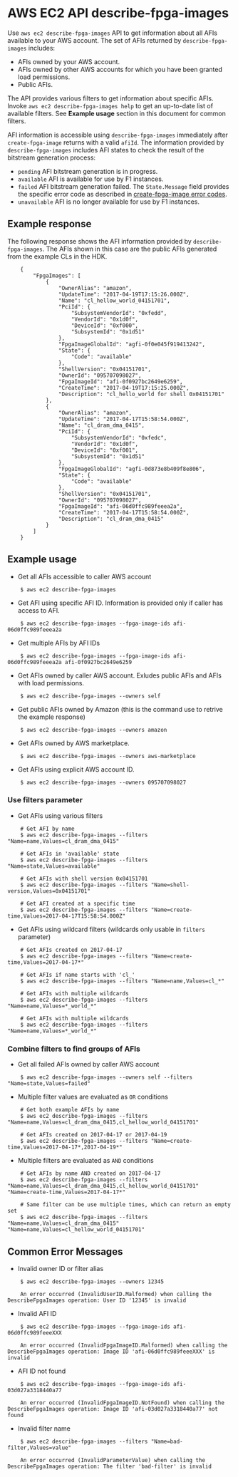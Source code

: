 # AWS EC2 API describe-fpga-images

Use `aws ec2 describe-fpga-images` API to get information about all AFIs available to your AWS account.  The set of AFIs returned by `describe-fpga-images` includes:

* AFIs owned by your AWS account.
* AFIs owned by other AWS accounts for which you have been granted load permissions.
* Public AFIs.

The API provides various filters to get information about specific AFIs.  Invoke `aws ec2 describe-fpga-images help` to get an up-to-date list of available filters.  See **Example usage** section in this document for common filters.

AFI information is accessible using `describe-fpga-images` immediately after `create-fpga-image` returns with a valid `afiId`.  The information provided by `describe-fpga-images` includes AFI states to check the result of the bitstream generation process:

* `pending` AFI bitstream generation is in progress.
* `available` AFI is available for use by F1 instances.
* `failed` AFI bitstream generation failed.  The `State.Message` field provides the specific error code as described in [create-fpga-image error codes](create_fpga_image_error_codes.md).
* `unavailable` AFI is no longer available for use by F1 instances.


## Example response

The following response shows the AFI information provided by `describe-fpga-images`.  The AFIs shown in this case are the public AFIs generated from the example CLs in the HDK.

```
    {
        "FpgaImages": [
            {
                "OwnerAlias": "amazon",
                "UpdateTime": "2017-04-19T17:15:26.000Z",
                "Name": "cl_hellow_world_04151701",
                "PciId": {
                    "SubsystemVendorId": "0xfedd",
                    "VendorId": "0x1d0f",
                    "DeviceId": "0xf000",
                    "SubsystemId": "0x1d51"
                },
                "FpgaImageGlobalId": "agfi-0f0e045f919413242",
                "State": {
                    "Code": "available"
                },
                "ShellVersion": "0x04151701",
                "OwnerId": "095707098027",
                "FpgaImageId": "afi-0f0927bc2649e6259",
                "CreateTime": "2017-04-19T17:15:25.000Z",
                "Description": "cl_hello_world for shell 0x04151701"
            },
            {
                "OwnerAlias": "amazon",
                "UpdateTime": "2017-04-17T15:58:54.000Z",
                "Name": "cl_dram_dma_0415",
                "PciId": {
                    "SubsystemVendorId": "0xfedc",
                    "VendorId": "0x1d0f",
                    "DeviceId": "0xf001",
                    "SubsystemId": "0x1d51"
                },
                "FpgaImageGlobalId": "agfi-0d873e8b409f8e806",
                "State": {
                    "Code": "available"
                },
                "ShellVersion": "0x04151701",
                "OwnerId": "095707098027",
                "FpgaImageId": "afi-06d0ffc989feeea2a",
                "CreateTime": "2017-04-17T15:58:54.000Z",
                "Description": "cl_dram_dma_0415"
            }
        ]
    }
```

## Example usage

* Get all AFIs accessible to caller AWS account
```
    $ aws ec2 describe-fpga-images
```

* Get AFI using specific AFI ID.  Information is provided only if caller has access to AFI.
```
    $ aws ec2 describe-fpga-images --fpga-image-ids afi-06d0ffc989feeea2a
```

* Get multiple AFIs by AFI IDs
```
    $ aws ec2 describe-fpga-images --fpga-image-ids afi-06d0ffc989feeea2a afi-0f0927bc2649e6259
```

* Get AFIs owned by caller AWS account.  Exludes public AFIs and AFIs with load permissions.
```
    $ aws ec2 describe-fpga-images --owners self
```

* Get public AFIs owned by Amazon (this is the command use to retrive the example response)
```
    $ aws ec2 describe-fpga-images --owners amazon
```

* Get AFIs owned by AWS marketplace.
```
    $ aws ec2 describe-fpga-images --owners aws-marketplace
```

* Get AFIs using explicit AWS account ID.
```
    $ aws ec2 describe-fpga-images --owners 095707098027
```

### Use filters parameter

* Get AFIs using various filters
```
    # Get AFI by name
    $ aws ec2 describe-fpga-images --filters "Name=name,Values=cl_dram_dma_0415"

    # Get AFIs in 'available' state
    $ aws ec2 describe-fpga-images --filters "Name=state,Values=available"

    # Get AFIs with shell version 0x04151701
    $ aws ec2 describe-fpga-images --filters "Name=shell-version,Values=0x04151701"

    # Get AFI created at a specific time
    $ aws ec2 describe-fpga-images --filters "Name=create-time,Values=2017-04-17T15:58:54.000Z"
```

* Get AFIs using wildcard filters (wildcards only usable in `filters` parameter)
```
    # Get AFIs created on 2017-04-17
    $ aws ec2 describe-fpga-images --filters "Name=create-time,Values=2017-04-17*"

    # Get AFIs if name starts with 'cl_'
    $ aws ec2 describe-fpga-images --filters "Name=name,Values=cl_*"

    # Get AFIs with multiple wildcards
    $ aws ec2 describe-fpga-images --filters "Name=name,Values=*_world_*"

    # Get AFIs with multiple wildcards
    $ aws ec2 describe-fpga-images --filters "Name=name,Values=*_world_*"
```


### Combine filters to find groups of AFIs

* Get all failed AFIs owned by caller AWS account
```
    $ aws ec2 describe-fpga-images --owners self --filters "Name=state,Values=failed"
```

* Multiple filter values are evaluated as `OR` conditions
```
    # Get both example AFIs by name
    $ aws ec2 describe-fpga-images --filters "Name=name,Values=cl_dram_dma_0415,cl_hellow_world_04151701"

    # Get AFIs created on 2017-04-17 or 2017-04-19
    $ aws ec2 describe-fpga-images --filters "Name=create-time,Values=2017-04-17*,2017-04-19*"
```

* Multiple filters are evaluated as `AND` conditions
```
    # Get AFIs by name AND created on 2017-04-17
    $ aws ec2 describe-fpga-images --filters "Name=name,Values=cl_dram_dma_0415,cl_hellow_world_04151701" "Name=create-time,Values=2017-04-17*"

    # Same filter can be use multiple times, which can return an empty set
    $ aws ec2 describe-fpga-images --filters "Name=name,Values=cl_dram_dma_0415" "Name=name,Values=cl_hellow_world_04151701"
```

## Common Error Messages


* Invalid owner ID or filter alias
```
    $ aws ec2 describe-fpga-images --owners 12345

    An error occurred (InvalidUserID.Malformed) when calling the DescribeFpgaImages operation: User ID '12345' is invalid
```

* Invalid AFI ID
```
    $ aws ec2 describe-fpga-images --fpga-image-ids afi-06d0ffc989feeeXXX

    An error occurred (InvalidFpgaImageID.Malformed) when calling the DescribeFpgaImages operation: Image ID 'afi-06d0ffc989feeeXXX' is invalid
```

* AFI ID not found
```
    $ aws ec2 describe-fpga-images --fpga-image-ids afi-03d027a3318440a77

    An error occurred (InvalidFpgaImageID.NotFound) when calling the DescribeFpgaImages operation: Image ID 'afi-03d027a3318440a77' not found
```

* Invalid filter name
```
    $ aws ec2 describe-fpga-images --filters "Name=bad-filter,Values=value"

    An error occurred (InvalidParameterValue) when calling the DescribeFpgaImages operation: The filter 'bad-filter' is invalid
```
